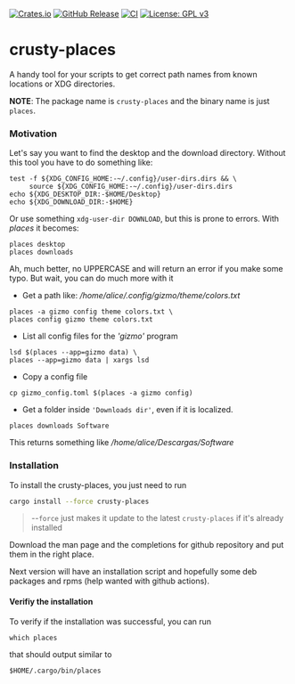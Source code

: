 [![Crates.io](https://img.shields.io/crates/v/crusty-places)](https://crates.io/crates/crusty-places)
[![GitHub Release](https://img.shields.io/github/v/release/jtsagata/crusty-places)](https://github.com/jtsagata/crusty-places/releases)
[![CI](https://github.com/jtsagata/crusty-places/workflows/CI/badge.svg)](https://github.com/jtsagata/crusty-places/actions)
[![License: GPL v3](https://img.shields.io/badge/License-GPLv3-blue.svg)](https://www.gnu.org/licenses/gpl-3.0)

# crusty-places

A handy tool for your scripts to get correct path names from known locations or XDG directories.

**NOTE**: The package name is `crusty-places` and the binary name is just `places`.

### Motivation

Let's say you want to find the desktop and the download directory.
Without this tool you have to do something like:

```shell
test -f ${XDG_CONFIG_HOME:-~/.config}/user-dirs.dirs && \
     source ${XDG_CONFIG_HOME:-~/.config}/user-dirs.dirs
echo ${XDG_DESKTOP_DIR:-$HOME/Desktop}
echo ${XDG_DOWNLOAD_DIR:-$HOME}
```

Or use something `xdg-user-dir DOWNLOAD`, but this is prone to errors. With _places_ it becomes:

```shell
places desktop
places downloads
```

Ah, much better, no UPPERCASE and will return an error if you make some typo.
But wait, you can do much more with it

- Get a path like: _/home/alice/.config/gizmo/theme/colors.txt_

```shell
places -a gizmo config theme colors.txt \
places config gizmo theme colors.txt
```

- List all config files for the _'gizmo'_ program

```shell
lsd $(places --app=gizmo data) \
places --app=gizmo data | xargs lsd
```

- Copy a config file

```shell
cp gizmo_config.toml $(places -a gizmo config)
```

- Get a folder inside `'Downloads dir'`, even if it is localized.

```shell
places downloads Software
```

This returns something like _/home/alice/Descargas/Software_

### Installation

To install the crusty-places, you just need to run

```bash
cargo install --force crusty-places
```

> --`force` just makes it update to the latest `crusty-places` if it's already installed

Download the man page and the completions for github repository and put them in the right place.

Next version will have an installation script and hopefully some deb packages and rpms (help wanted with github
actions).

#### Verifiy the installation

To verify if the installation was successful, you can run

```shell
which places
```

that should output similar to

```shell
$HOME/.cargo/bin/places
```

